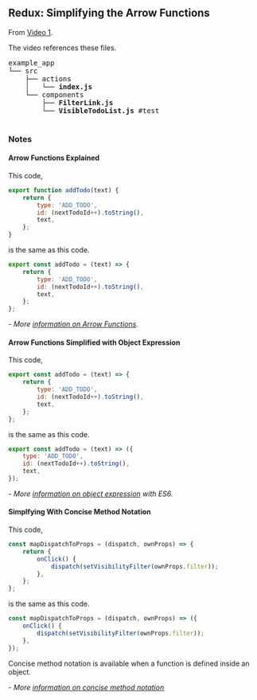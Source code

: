 ## Redux: Simplifying the Arrow Functions

From [Video 1](https://egghead.io/lessons/javascript-redux-simplifying-the-arrow-functions).

The video references these files.

<pre>
example_app
└── src
    ├── actions
    │   └── <strong>index.js</strong>
    └── components
        ├── <strong>FilterLink.js</strong>
        └── <strong>VisibleTodoList.js</strong> #test
        
</pre>

### Notes

#### Arrow Functions Explained

This code,

```javascript
export function addTodo(text) {
    return {
        type: 'ADD_TODO',
        id: (nextTodoId++).toString(),
        text,
    };
}
```

is the same as this code.

```javascript
export const addTodo = (text) => {
    return {
        type: 'ADD_TODO',
        id: (nextTodoId++).toString(),
        text,
    };
};
```

*- More [information on Arrow Functions](http://exploringjs.com/es6/ch_arrow-functions.html).*

#### Arrow Functions Simplified with Object Expression

This code,

```javascript
export const addTodo = (text) => {
    return {
        type: 'ADD_TODO',
        id: (nextTodoId++).toString(),
        text,
    };
};
```
is the same as this code.

```javascript
export const addTodo = (text) => ({
    type: 'ADD_TODO',
    id: (nextTodoId++).toString(),
    text,
});
```

*- More [information on object expression](http://www.benmvp.com/learning-es6-enhanced-object-literals/) with ES6.*

#### Simplfying With Concise Method Notation

This code,

```javascript
const mapDispatchToProps = (dispatch, ownProps) => {
    return {
        onClick() {
            dispatch(setVisibilityFilter(ownProps.filter));
        },
    };
};
```

is the same as this code.

```javascript
const mapDispatchToProps = (dispatch, ownProps) => ({
    onClick() {
        dispatch(setVisibilityFilter(ownProps.filter));
    },
});
```
Concise method notation is available when a function is defined inside an object.

*- More [information on concise method notation](http://websnippet.io/articles/javascript/javascript-concise-methods-es6#/)*
